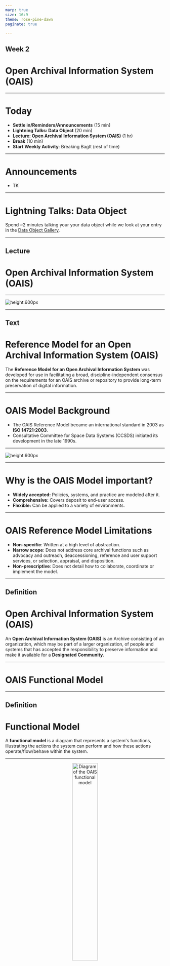 ```yaml
---
marp: true
size: 16:9
theme: rose-pine-dawn
paginate: true

---
```


## Week 2
# Open Archival Information System (OAIS)

---

# Today
- **Settle in/Reminders/Announcements** (15 min)
- **Lightning Talks: Data Object** (20 min)
- **Lecture: Open Archival Information System (OAIS)** (1 hr)
- **Break** (10 min)
- **Start Weekly Activity**: Breaking BagIt (rest of time)

---

# Announcements

* TK

---

# Lightning Talks: Data Object

Spend ~2 minutes talking your your data object while we look at your entry in the <a href="https://airtable.com/appX8QYrNyTDJDGmg/shrcCl043DAEFMjQe/tblFNKDulPFQ629VV" target="_blank">Data Object Gallery</a>.

---

## Lecture
# Open Archival Information System (OAIS)

---

![height:600px](img/week_02_oais_cover.png)

---

## Text
# Reference Model for an Open Archival Information System (OAIS)

The **Reference Model for an Open Archival Information System** was developed for use in facilitating a broad, discipline-independent consensus on the requirements for an OAIS archive or repository to provide long-term preservation of digital information.

<!--presenter notes

The Reference Model for an Open Archival Information System (OAIS) document was developed for use in facilitating a broad, discipline-independent consensus on the requirements for an archive or repository to provide long-term preservation of digital information. It is sometimes referred to as the “Magenta Book” because of the color of its cover page.

-->

---

# OAIS Model Background
- The OAIS Reference Model became an international standard in 2003 as **ISO 14721:2003**.
- Consultative Committee for Space Data Systems (CCSDS) initiated its development in the late 1990s.

---

![height:600px](img/week_02_standards_timeline.png)


<!--presenter notes

Diagram from: https://muse.jhu.edu/article/223247

This diagram provides a timeline for some of the earliest developed digital preservation standards. 

Notice that there are two "tracks": One for the OAIS, and another for TRAC for “Trustworthy Repositories Audit & Certification”. Though we will not be focusing specifically on TRAC today (I'll share why in a bit), you can see that TRAC and OAIS influenced one another over the course of time.

-->

---

# Why is the OAIS Model important?

- **Widely accepted:** Policies, systems, and practice are modeled after it.
- **Comprehensive:** Covers deposit to end-user access.
- **Flexible:** Can be applied to a variety of environments.

<!--presenter notes

Source: These bullets are derived from a SERI Educational Webinar, which you can watch on YouTube: https://www.youtube.com/watch?v=MWITvx5yAEs.

“Over the past several years, the OAIS has become a widely accepted foundation for research and development on digital archives. The OAIS has become ‘the reference model of choice of those involved in the digital preservation world serving as a ‘galvanizing force’ and a ‘major factor in the advancement of digital archiving efforts.’ It has contributed ‘a common language and concepts for different professional groups involved in digital preservation and developing archiving systems’ and represents ‘common ground upon which to consolidate understanding of the needs and requirements of digital preservation.’ Many types of institutions – including archives – were involved in its development and have used it as a basis for their work.”

-->

---

# OAIS Reference Model Limitations
- **Non-specific**: Written at a high level of abstraction.
- **Narrow scope**: Does not address core archival functions such as advocacy and outreach, deaccessioning, reference and user support services, or selection, appraisal, and disposition.
- **Non-prescriptive**: Does not detail how to collaborate, coordinate or implement the model.

<!--presenter notes

Source: Lee, Christopher A., and Tibbo, Helen. “Where’s the Archivist in Digital Curation? Exploring the Possibilities through a Matrix of Knowledge and Skills.” Archivaria: 72 (Fall 2011) pp. 123-168. http://www.ils.unc.edu/callee/p123-lee.pdf

The OAIS Reference Model employs a very general nomenclature made up of "terms that are not already overloaded with meaning so as to reduce conveying unintended meanings" (Consultative Committee for Space Data Systems 2002, pp. 1–7). This is useful because many of us rely on jargon unique to our own archival settings, which can make communication across archives difficult. You might have also noticed that the OAIS does not prescribe any specific system or technical setup and is written at a high level of abstraction.

The result of these generalistic terms, is that the various archival communities need to translate OAIS terminology to the relevant concepts that apply in their specific contexts. For some institutions this may be to their advantage. On the other hand, this may seem very out of reach to an archive just starting out, or lacks the resources required to establish such a multi-faceted system.

Additionally, the OAIS does not address core archival functions such as advocacy and outreach, deaccessioning, reference and user support services, or selection, appraisal and disposition. Implementation of an OAIS or OAIS-like system without integrating these other, and equally important archival functions risks the OAIS failing to garner buy-in and support from stakeholders.

The OAIS also does not address how to collaborate, coordinate or implement the model. Most archives do not exist in a vacuum. To establish this sort of system, they would likely need to coordinate with folks in IT, for example.

-->

---

## Definition
# Open Archival Information System (OAIS)

An **Open Archival Information System (OAIS)** is an Archive consisting of an organization, which may be part of a larger organization, of people and systems that has accepted the responsibility to preserve information and make it available for a **Designated Community**.

<!--presenter notes

An Open Archival Information System, or OAIS, is defined as an Archive, consisting of an organization, which may be part of a larger organization, of people that has accepted the responsibility to preserve information and make it available for a Designated Community. When we are referring to an OAIS, we are referring, basically, to an archive who has accepted this responsibility.

Now that we have a definition for OAIS, we will first define what the Reference Model for an OAIS is, and then unpack some of the terms used in the definition on the slide: information, and later, designated community.

-->

---

# OAIS Functional Model

---

## Definition
# Functional Model

A **functional model**  is a diagram that represents a system's functions, illustrating the actions the system can perform and how these actions operate/flow/behave within the system.

---

<center>
<img src="img/week_02_oais_conceptual_model_01.png" alt="Diagram of the OAIS functional model" style="width: auto; height: 40%;">
</center>

<!--presenter notes

Diagram credit: By Mathieualexhache (original work); Mess (SVG conversion; English translation) - File:Schema fonctionnel modele oais.jpg, CC BY-SA 4.0, https://commons.wikimedia.org/w/index.php?curid=98896005

Here we have a diagram showing a visualization of the OAIS functional model, which describes how information enters into, is stored in, and flows out of an OAIS and the various functional entities that interact with the OAIS.

Take a moment to look at the “flow” of information in/outof an OAIS. The various OAIS functions - preservation planning, ingest, data management, archival storage, administration and access - are labeled in brown. Entities that interact with the OAIS - producers, consumers and management - are labeled in plain black text. Various information packages handled by the OAIS - SIPs, AIPs, and DIPs - are labeled in the white circles. The OAIS itself is delineated by the dotted rectangle.

Source: Figure 1 diagram from https://www.oclc.org/research/publications/2000/lavoie-oais.html

-->

---

<center>
<img src="img/week_02_oais_conceptual_model_02.png" alt="Diagram of the OAIS functional model with SIPs, AIPs and DIPs highlighted in yellow." style="width: auto; height: 40%;">
</center>

<!--presenter notes

We are going to focus first on what are known as information packages. They are highlighted in yellow in the OAIS Functional Model Diagram and are known in short as SIPs, AIPs and DIPs. 

-->

---

## Definition
# Information Package (1/3)

The OAIS information model is built around the concept of an **information package**, which consists of 4 sub-information packages: 1.) Content Information, 2.) Preservation Description Information, 3.) Packaging Information, and 4.) Description Information.

<!--presenter notes

The OAIS information model is built around the concept of an information package, which consists of the object that is the focus of preservation, along with metadata necessary to support its long-term preservation, access, and understandability, bound into a single logical package (usually, a computer folder)

An information package is the data submitted, managed and distributed by an OAIS. There are three different types of information packages: Submission Information packages, or “SIPs”, Archival Information Packages, or “AIPs”, and Dissemination Information Packages, or “DIPs”. So SIPs, AIPs and DIPs. These are all highlighted in the slide in yellow.

In defining what each information package is, we will also learn more about the entities who interact with or receive data from an OAIS: Producers, Consumers, and Management. I’ve underlined these entities in yellow.

-->

---

<center>
  <div style="display: grid; grid-template-columns: 1fr 1fr; grid-template-rows: 1fr 1fr; width: 600px; height: 600px;">
    <div style="background-color: lightgray; color: gray; border: 2px solid lightgray; display: flex; justify-content: center; align-items: center;">
      💾 Content Information
    </div>
    <div style="background-color: lightgray; color: gray; border: 2px solid lightgray; display: flex; justify-content: center; align-items: center;">
      🛡️ Preservation Description Information
    </div>
    <div style="background-color: lightgray; color: gray; border: 2px solid lightgray; display: flex; justify-content: center; align-items: center;">
      📦 Packaging Information
    </div>
    <div style="background-color: lightgray; color: gray; border: 2px solid lightgray; display: flex; justify-content: center; align-items: center;">
      🔍 Description Information
    </div>
  </div>
</center>

---

<center>
  <div style="display: grid; grid-template-columns: 1fr 1fr; grid-template-rows: 1fr 1fr; width: 600px; height: 600px;">
    <div style="background-color: lightblue; color: black; border: 2px solid black; display: flex; justify-content: center; align-items: center;">
      💾 Content Information
    </div>
    <div style="background-color: lightgray; color: gray; border: 2px solid lightgray; display: flex; justify-content: center; align-items: center;">
      🛡️ Preservation Description Information
    </div>
    <div style="background-color: lightgray; color: gray; border: 2px solid lightgray; display: flex; justify-content: center; align-items: center;">
      📦 Packaging Information
    </div>
    <div style="background-color: lightgray; color: gray; border: 2px solid lightgray; display: flex; justify-content: center; align-items: center;">
      🔍 Description Information
    </div>
  </div>
</center>

---

## Definition
# Content Information

**Content information** refers to the primary data that an OAIS is preserving over the long-term. Content information consists of two main elements: the Content Data Object, and Representation Information.

---

## Definition
# Content Data Object

The **Content Data Object** refers to the bitstream: the 0s and 1s of the preservation target.

<!--presenter notes

Source: https://wiki.dpconline.org/index.php?title=4.2.1.3.1_Representation_Information_Types

At first glance, you might think that an OAIS would only be concerned with preserving bitstreams, the 1s and 0s that underlie things like word processing documents, videos, audio, and even software. But that is far from the case.

Bitstreams are not inherently understandable. Because of this, the OAIS considers both the bitstream and the information needed to decode and make sense of the bitstream equally as important as far as the things it is concerned with preserving go.

The OAIS calls the bitstream the "content data object".

The tools necessary to interpret, decode or render the content data object are known as its "representation information": additional information needed to decode the bitstream. The data object and representation information together comprise content information.

Content information is the primary thing that an OAIS is concerned with managing and preserving, and is sometimes also referred to as the preservation target.

Let’s talk more about representation information.
-->

---

## Definition
# Representation Information

The **Representation Information** is information necessary to render and understand the bit sequences constituting the Content Data Object.

_Example: Description of the hardware and software needed._

<!--presenter notes

Representation Information is the information that makes sense of the bitstream. This might include things like:
- The hardware or software required to display or use the Data Object
- Information, generally, for how to interpret the Content Data Object, such as knowing that any textual information might be encoded in ASCII, for example.
- Further, it may also be information to make sense of the information itself. For example, it may still not be enough to know that something may be decoded using ASCII, if it's just a bunch of decimal numbers. However, this might make more sense if you knew that this jumble of numbers actually "indicate[s] that the numbers correspond to average daily air temperature readings for London, measured in degrees Celsius, for the period 1972–2000.” - The Open Archival Information System (OAIS) Reference Model: Introductory Guide (2nd Edition)

-->

---

# Representation Information
# 1. Structure Information
# 2. Semantic Information

<!--presenter notes

There are two types of representation information: structure information and semantic information.

https://wiki.dpconline.org/index.php?title=4.2.1.3.1_Representation_Information_Types

-->

---

## Definition
# Structure Information

**Structure Information** is a type of representation information that a computer can use to understand the **format** of the content data object.

Example: A file extension (i.e. oral_history_file.**flac**, document1.**pdf**, 12340000.**docx**, img_00123.**jpeg**)

<!--presenter notes

Structure information deals with how to map the bitstream into higher-level data types and meaningful concepts. One example you have likely encountered working on a computer is file format extensions.

When you open up a folder of files, the files themselves have some sort of name, followed by a period, followed by a dot and then the name of a file type like my_image.JPEG or my_song.MP3 or my_writing.DOC. The dot, followed by a typically 3- or 4-character format code is a type of structure information that tells you or the computer how to decode the file. 

If you removed the file extension, your computer will throw some sort of error because it’s missing the structure information it expects to interpret and make sense of the file. Without it, the computer does not know how to interpret the Data Object

-->

---

## Definition
# File format

A **file format** refers to the way that information is encoded for storage in a computer file. You can think of a file format as a map key or primer that tells your computer how to read a bitstream.

_Note: We will dive deeper into file formats in later classes!_

---

## Definition
# Semantic Information

**Semantic Information** is a type of representation information that clarifies the intellectual meaning of the Content Data Object.

---

# Weather Data Set

* Look at: <a href="https://www.ncei.noaa.gov/pub/data/cdo/samples/PRECIP_HLY_sample_ascii.dat" target="_blank">Sample weather data set</a>
* Content Data Object: Always a bitstream (0s and 1s)
* Representation Information:
  * Structure Information: PRECIP_HLY_sample_ascii.**dat**
  * Semantic Information: Column headers (Latitude, Longitude, Station Name, etc.)

<!--presenter notes

Semantic information is any other additional information that clarifies, guides or interprets the data object. For example, a glossary, a data dictionary, or a software application’s user documentation. The ASCII dictionary we’ve been looking at is a good example of semantic information.

https://wiki.dpconline.org/index.php?title=4.2.1.3.1_Representation_Information_Types

-->

---

<table>
<tr>
<td valign=top>
<h1>Case Study</h1>
<h2>Dennis Parichy Lighting Designs</h2>
<p>
Right: Image of the lighting designer, Dennis Parichy, on set.
</p>
</td>
<td valign=top>

![width:600px](img/week_02_parichy_01.png)

</td>
</tr>
</table>

<!--presenter notes

Photo credit:

Billy Rose Theatre Division, The New York Public Library. "Publicity photo of lighting designer Dennis Parichy (New York)" New York Public Library Digital Collections.
[https://digitalcollections.nypl.org/items/858d2d20-1fb7-0136-cbed-478a43ad47de](https://digitalcollections.nypl.org/items/858d2d20-1fb7-0136-cbed-478a43ad47de)

-->

---

![width:600px](img/week_02_parichy_02.png)
Performance still of _Don't Tell Me I Can't Fly_.

<!--presenter notes

Photo credit:
Pollard, Collette. "Set Design for DON’T TELL ME I CAN’T FLY." 2011. Digital Image. Accessed January 26, 2024. https://collettepollard.com/production/dont-tell-me-i-cant-fly/

-->

---

# In 2013, the New York Public Library (NYPL) acquired the works of **Dennis Parichy**, a New York City-based lighting designer. Parichy designed stage lighting for 25 Broadway productions since 1976. He has been nominated three times for a Tony Award for his work.

---

![width:1090px](img/week_02_parichy_database.png)

<!--presenter notes

The Parichy acquisition contained both physical files as well as born-digital materials on floppy disks, because later on in his career, he used two software programs, Lightwright and VectorWorks (which are interoperable with one another), to program stage lighting cues. The slide shows a screenshot of the Lightwright interface. Here, you can see that the user could program a queue of stage lighting directions, and specify things like stage position, sequence, and give each lighting direction a name. We could, if we wanted to, watch a YouTube video of how to use this program. https://www.youtube.com/watch?v=LoBcIxjydKg

-->

---

<div class="shapes">
  <div class="triangle"></div>
  <span class="circle"></span>
  <span class="square"></span>
</div>

<div class="activity-title">Mini Activity - LightWright</div>

Consider Parichy LightWright database. What might be the:
- Content Data Information?
- Representation Information:
  - Structure Information
  - Semantic Information

---

## Definition
# Consumers

**Consumers** are the the users of an OAIS.

---

## Definition
# Designated Community

A **Designated Community** is a special type of consumer describing the primary users using/accessing the information preserved within an OAIS.

_Example: NARA's <a href="https://www.archives.gov/preservation/digital-preservation/designated" target="_blank">Designated Community Statement</a>_

<!--presenter notes

Now that we have a grasp on what the OAIS’ definition of content information is and what that consists of, let’s look at what the OAIS means by a designated community.

Let’s revisit the definition of an OAIS, which is “an Archive consisting of an organization, which may be part of a larger organization, of people and systems that has accepted the responsibility to preserve information and make it available for a Designated Community.”

A Designated Community is a specified class of users expected to consume and understand the archived information in an OAIS.

-->

---

# The Theatre Division of the New York Public Library (which acquired the Dennis Parishy collection) may be __theater/performing arts researchers__.

---

# NASA’s Planetary Data Systems Archive’s designated community may be the __planetary science community__.

---

## Definition
# Knowledge base

A **Knowledge Base** is a set of information that allows that person or system to understand the information preserved in the OAIS. The OAIS must understand the knowledge base of its designated community to understand the minimum representation information that must be maintained.

<!--presenter notes

Designated communities have what’s known as a specific knowledge base. A knowledge base is a set of information, incorporated by a person or system, that allows them to understand the received information. An OAIS should incorporate what it knows about a designated community’s knowledge base in order to understand the minimum representation information that must be maintained for whatever it is preserving to make sense both in the immediate and long-term.

-->
---

<table>
<tr>

<td valign=top>

<div class="shapes">
  <div class="triangle"></div>
  <span class="circle"></span>
  <span class="square"></span>
</div>

<div class="activity-title">Mini Activity Forme of Cury</div>

</td>

<td valign=top>

- Filename: Forme of Cury-MS 7-18v.jpg<br>
- Late Middle Ages cookbook.<br>
- Hand-written in Middle English.

</td>
<td valign="top">
<a href="https://luna.manchester.ac.uk/luna/servlet/detail/Man4MedievalVC~4~4~994591~289805:Drepe?sort=reference_number%2Cimage_sequence_number%2Cparent_work_title%2Cdate_created&qvq=q:forme%20of%20cury;sort:reference_number%2Cimage_sequence_number%2Cparent_work_title%2Cdate_created;lc:Man4MedievalVC~4~4&mi=37&trs=191" target="_blank"><img src="img/week_02_forme_of_cury.jpg" alt="Page from Forme of Cury, a cookbook from the Late Middle Ages. Part of the Rylands Medieval Collection. It was written in Middle English."></a>

</td>
</tr>
</table>

---

For the digitized manuscript, what might be the: 
<table>
  <tr>
    <td valign="top">
      <img src="img/week_02_forme_of_cury.jpg" alt="Page from Forme of Cury, a cookbook from the Late Middle Ages. Part of the Rylands Medieval Collection. It was written in Middle English.">
    </td>
      <td valign="top">
      <ul>
        <li>Content Data Object?</li>
        <li>Representation information (Structure, Semantic?)</li>
        <li>Designated communities and respective knowledge bases?</li>
      </ul>
    </td>
  </tr>
</table>

<!--presenter notes

Source: https://en.wikipedia.org/wiki/JPEG_File_Interchange_Format

Let’s put all of what we just learned together about content information, content data objects, representation information, knowledge bases and designated communities.

On the slide we have a screen capture of a scanned page of the Forme of Cury, a cookbook from the Late Middle Ages, dating to the late 14th century, written in Middle English.

Based on the definitions we just reviewed in the previous slides for Data Object and Representation Information, take a guess what might constitute, in an OAIS, its content information, the data object, the designated community and its knowledge base, and the representation information? Take a minute to think about it and write down your thoughts somewhere if you need to.

Suggested answers:
* Data Object: the bitstream of the scanned page.
* Structural information includes the image format type (JPEG).
* Other representation information may include some sort of text transcription derived from optical character recognition (OCR) technology that translates the cookbook into modern English.

-->

---

<center>
  <div style="display: grid; grid-template-columns: 1fr 1fr; grid-template-rows: 1fr 1fr; width: 600px; height: 600px;">
    <div style="background-color: lightgray; color: gray; border: 2px solid lightgray; display: flex; justify-content: center; align-items: center;">
      💾 Content Information
    </div>
    <div style="background-color: lightgreen; color: black; border: 2px solid black; display: flex; justify-content: center; align-items: center;">
      🛡️ Preservation Description Information
    </div>
    <div style="background-color: lightgray; color: gray; border: 2px solid lightgray; display: flex; justify-content: center; align-items: center;">
      📦 Packaging Information
    </div>
    <div style="background-color: lightgray; color: gray; border: 2px solid lightgray; display: flex; justify-content: center; align-items: center;">
      🔍 Description Information
    </div>
  </div>
</center>


---

# Definition: Preservation Description Information

**Preservation Description Information** is any information that can be used to appraise the package, especially in terms of:
1. Fixity Information
2. Provenance Information
3. Reference Information

<!--presenter notes

Provenance: describes the source of the preserved item as well as events that may have happened to it along the way.
Reference: refers to unique identifiers, like an ID assigned by an external database system.
Fixity: Refers to information that can be used to check the integrity of a preserved object’s bitstream over time. Fixity is an important digital preservation concept to know, so let’s dig a little deeper there.

-->

---

## Definition
# Fixity Information

**Fixity Information** (more commonly just "fixity") describes the action of checking the integrity of Data Object Content (bitstream) at regular intervals.

<!--presenter notes

Fixity is the process of verifying that a data object’s bitstream has not been altered. Bitstreams are prone to error degradation or corruption. When bitstreams degrade, this is referred to sometimes as bitrot. Bitrot can happen for a variety of reasons. Remember, all bitstreams are ultimately written onto some sort of physical medium. For example, a hard drive writes bitstreams onto spinning metallic plates using magnetism. If anything were to happen to the plate, or the head that reads and writes data, such as physical damage like dropping the hard drive onto the floor, shifts in humidity or moisture, power surges, accidental exposure to high-powered magnetis or high temperatures, any of these events could result in bitstream corruption. It is important that digital preservation systems are set up to check fixity to ensure bitstream integrity over time.

-->

---

## Definition
# Checksum

A **checksum** is a unique alphanumeric (0-9, A-Z) group of characters generated by processing a bitstream through a specialized algorithm.

_So long as the bitstream remains the same_, the checksum should match each time it is generated.

<!--presenter notes

This can be done by running a checksum algorithm calculation over the bitstream, and generating what is known as a checksum. This process generates a unique string of characters that should match if this same algorithm is run over the same bitstream at another time.

If a checksum is run at one point does not match a checksum run against the same preservation object at another point, that indicates that the bitstream has been altered.

-->

---

<div class="shapes">
  <div class="triangle"></div>
  <span class="circle"></span>
  <span class="square"></span>
</div>

<div class="activity-title">Mini Activity - #hash</div>

- Open the [MD5 File Checksum Tool](https://emn178.github.io/online-tools/md5_checksum.html).
- Create a text file on your desktop; type any text and save.
- In the Checksum Tool, drag and drop the text file into the `Drop File Here` box. Make sure “Auto Update” is selected.
- Make a change to your text file and drag and drop again; click on different checksum types to see what happens.
</h2>

---

## Definition
# Provenance Information

**Provenance Information** documents the history of the Content Information, including its creation, any alterations to its content or format over time, its chain of custody, any actions taken to preserve the Content Information (such as normalization or format migration), and the outcome of these actions.

<!--presenter notes 

Definition taken from https://www.dpconline.org/docs/technology-watch-reports/1359-dpctw14-02/file

-->

---

<center>
  <div style="display: grid; grid-template-columns: 1fr 1fr; grid-template-rows: 1fr 1fr; width: 600px; height: 600px;">
    <div style="background-color: lightgray; color: gray; border: 2px solid lightgray; display: flex; justify-content: center; align-items: center;">
      💾 Content Information
    </div>
    <div style="background-color: lightgray; color: gray; border: 2px solid lightgray; display: flex; justify-content: center; align-items: center;">
      🛡️ Preservation Description Information
    </div>
    <div style="background-color: lightcoral; color: black; border: 2px solid black; display: flex; justify-content: center; align-items: center;">
      📦 Packaging Information
    </div>
    <div style="background-color: lightgray; color: gray; border: 2px solid lightgray; display: flex; justify-content: center; align-items: center;">
      🔍 Description Information
    </div>
  </div>
</center>

---

<center>
  <div style="display: grid; grid-template-columns: 1fr 1fr; grid-template-rows: 1fr 1fr; width: 600px; height: 600px;">
    <div style="background-color: lightgray; color: gray; border: 2px solid lightgray; display: flex; justify-content: center; align-items: center;">
      💾 Content Information
    </div>
    <div style="background-color: lightgray; color: gray; border: 2px solid lightgray; display: flex; justify-content: center; align-items: center;">
      🛡️ Preservation Description Information
    </div>
    <div style="background-color: lightgray; color: gray; border: 2px solid lightgray; display: flex; justify-content: center; align-items: center;">
      📦 Packaging Information
    </div>
    <div style="background-color: goldenrod; color: black; border: 2px solid black; display: flex; justify-content: center; align-items: center;">
      🔍 Description Information
    </div>
  </div>
</center>


---

## Definition
# Descriptive Information

**Descriptive information** is a subset of data used for discovery and access.

<!--presenter notes

Descriptive Information: Metadata that allows the object to be located at a later time using search or retrieval functions.

-->

---

<img src="img/week_02_slide_deck8.png" alt="A diagram showing how Content and Preservation Description Information are bound together by package information, and Descriptive Information points to the package as a whole.">

<!--presenter notes

So let’s bring it all together. We now know about the four different types of information inside of an OAIS information package: to summarize, that’s Content Information, Preservation Description Information (PDI), Descriptive Information and Packaging Information. This diagram summarizes how each of these information content types are structured in relation to one another.

Here, we see the Content Information – the bitstream, and representation information – and PDI – information about fixity, which we just covered, provenance, and any unique identifiers – bound together into a Packaging Information “basket”. This is analogous to the post office box that holds our gift and information about that gift together into one unit that moves through the post system. Packaging information “wraps around” content and preservation information, creating a sort of preservation intellectual unit.

Descriptive information rests outside of and points to the package: descriptive information is a subset of data used by end-users to discover and access an information packages. This is likely the information that you would see represented in an online catalog or finding aid.

-->

---

<center>
  <div style="display: grid; grid-template-columns: 1fr 1fr; grid-template-rows: 1fr 1fr; width: 600px; height: 600px;">
    <div style="background-color: lightblue; display: flex; justify-content: center; align-items: center;">
      💾 Content Information
    </div>
    <div style="background-color: lightgreen; display: flex; justify-content: center; align-items: center;">
      🛡️ Preservation Description Information
    </div>
    <div style="background-color: lightcoral; display: flex; justify-content: center; align-items: center;">
      📦 Packaging Information
    </div>
    <div style="background-color: goldenrod; display: flex; justify-content: center; align-items: center;">
      🔍 Description Information
    </div>
  </div>
</center>

<!--presenter notes

So now that we know about all 4 parts of an Information Package...

-->

---

<div style="display: grid; grid-template-columns: 1fr 1fr; grid-template-rows: 1fr 1fr; width: 200px; height: 200px; margin: 0 auto;">
  <div style="background-color: lightblue; display: flex; justify-content: center; align-items: center;">
    💾
  </div>
  <div style="background-color: lightgreen; display: flex; justify-content: center; align-items: center;">
    🛡️
  </div>
  <div style="background-color: lightcoral; display: flex; justify-content: center; align-items: center;">
    📦
  </div>
  <div style="background-color: goldenrod; display: flex; justify-content: center; align-items: center;">
    🔍
  </div>
</div>

The Information Package takes on three distinct manifestations depending on how it interacts with the OAIS:

1. **Submission Information Package (SIP):**
2. **Archival Information Package (AIP):**
3. **Dissemination Information Package (DIP):**


<!--presenter notes

...and shrink it down.

-->

---

<!-- Slide 2 -->
## Definition  
# Submission Information Package (SIP)

A **Submission Information Package (SIP)** is a package first formed outside of the OAIS, and submitted by a _producer_ to the OAIS for _ingest_.

<div style="display: flex; justify-content: center; align-items: center; gap: 20px; margin-top: 20px;">
  <!-- Miniature Package -->
  <div style="display: grid; grid-template-columns: 1fr 1fr; grid-template-rows: 1fr 1fr; width: 80px; height: 80px;">
    <div style="background-color: lightblue; display: flex; justify-content: center; align-items: center;">
      💾
    </div>
    <div style="background-color: lightgreen; display: flex; justify-content: center; align-items: center;">
      🛡️
    </div>
    <div style="background-color: lightcoral; display: flex; justify-content: center; align-items: center;">
      📦
    </div>
    <div style="background-color: goldenrod; display: flex; justify-content: center; align-items: center;">
      🔍
    </div>
  </div>

  <div style="font-size: 150px; color: black;">
  ➡︎
  </div>

  <div style="font-size: 150px;">
    🚪
  </div>
  <div style"font-size: 24px;">OAIS</div>
  </div>
</div>

<!--presenter notes

A Submission Information Package, or SIP, is the initial information package submitted by a producer to an OAIS.

SIPs are implicated in two processes commonly called “ingest” and “pre-ingest”.

Source for producer definition: Lee, Christopher A., and Tibbo, Helen. “Where’s the Archivist in Digital Curation? Exploring the Possibilities through a Matrix of Knowledge and Skills.” Archivaria: 72 (Fall 2011) pp. 123-168. http://www.ils.unc.edu/callee/p123-lee.pdf

-->

---

## Definition
# Producer

A **producer** is a person or system that prepares the SIP. An example of a producer might be an archivist, a system like Archivematica, or a donor.

---

## Definition
# Ingest

**Ingest** is the set of processes responsible for accepting a SIP and prepping it to live in the OAIS in perpetuity. Actions include validation, transformation, metadata extraction, and transfer to long-term storage.

<!--presenter notes

Source: https://www.dpconline.org/docs/technology-watch-reports/1359-dpctw14-02/file (text)https://wiki.dpconline.org/index.php?title=4.1.1.2_Ingest (diagram)

Ingest is the set of processes responsible for accepting information submitted by Producers and preparing it for inclusion in the archival store. Specific functions performed by Ingest includes receipt of information transferred to the OAIS by a Producer; validation that the information received is uncorrupted and complete; transformation of the submitted information into a form suitable for storage and management within the archival system; extraction and/or creation of descriptive metadata to support the OAIS’s search and retrieval tools and finding aids; and transfer of the submitted information and its associated metadata to the archival store.

In short, the Ingest function serves as the OAIS’s external interface with Producers, managing the entire process of accepting custody of submitted information and preparing it for long-term storage. 

-->

---

## Definition
# Archival Information Package (AIP)

An **Archival Information Package (AIP)** describes the primary content and metadata managed by the OAIS.

<!--presenter notes
Source: https://www2.archivists.org/groups/standards-committee/open-archival-information-system-oais#:~:text=An%20Archival%20Information%20Package%20(AIP,repository%20to%20perform%20preservation%20services)

So now, we are at the point where the OAIS has created an Archival Information Package or AIP through the submission and ingest processes. An AIP is the primary set of content and metadata managed by the OAIS, and organized in a way that allows the OAIS to perform preservation activities, like fixity.

-->

---

# Note on SIPs and AIPs

SIPs and AIPs do not necessarily have a 1-to-1 relationship.

A SIP may be, through the process of ingest, transformed into one or multiple AIPs. This largely depends on the rules of your OAIS setup.


<!--presenter notes

Note that a SIP and an AIP do not always have a one-to-one relationship, meaning, you can submit a SIP to an OAIS, which may result in one or multiple AIPs created. For example, let’s say someone submitted a SIP containing video files of performances that occurred through the course of a season or a year, the OAIS may then turn each one of those performances into their own AIP. This behaviour will vary depending on the rules set up by the organization who manages the OAIS.

Management is the entity that sets the policy objectives of the OAIS. This may include determining the rules of how the OAIS operates, such as, this OAIS takes this sort of information but not this other sort of information, this OAIS turns SIPs into multiple AIPs or not, and identifying funding sources to maintain the OAIS as a whole. Note, management does not refer to the traditional organizational sense of management (https://www.oclc.org/research/publications/2000/lavoie-oais.html).

-->

---

## Definition
# Dissemination Information Package (DIP)

The **Dissemination Information Package (DIP)** is derived from one or more AIPs, and is received by the Consumer (more commonly known as an "end-user") in response to a request from an online catalog, or through other means.

<!--presenter notes

Source for DIP definition: Lee, Christopher A., and Tibbo, Helen. “Where’s the Archivist in Digital Curation? Exploring the Possibilities through a Matrix of Knowledge and Skills.” Archivaria: 72 (Fall 2011) pp. 123-168. http://www.ils.unc.edu/callee/p123-lee.pdf

A Dissemination Information Package or DIP is the information package that is delivered from within an OAIS to the consumer making the request.

A Consumer is an entity, taking on the form of a person or client system (or both) that interacts with OAIS service to find preserved information of interest and to access that information in detail.

An example of a Consumer is a researcher using an online finding aid that has been set up to point to one or multiple AIP package descriptions. When they click on a finding aid component to request to read, watch, listen to, or otherwise experience or interact with a preservation object, the finding aid will be set up to query the OAIS. The OAIS, in turn, will retrieve and deliver a DIP. The DIP will contain a derivative of the AIP. By keeping the AIP and the DIP separate, we do not risk disturbing the Content Information in archival storage.

-->

---

<img src="img/week_02_oais_figure_4_18.png" alt="Diagram from the OAIS Magenta Book that delves into the structure and inner workings of an archival information package.">

<!--presenter notes

An AIP consists of several components, most which we have covered up through now. This diagram shows how all of these various components fit together.

Notice how there are two main branches that stem off the AIP (top middle).

On the left hand side, we have the Content Information branch, which consists of the Data Object (the bitstream) and Representation Information (things required to interpret the bitstream). This is the thing being preserved.

On the right hand side, we have the Preservation Description Information or PDI branch, which consists of fixity details, unique identifiers, provenance and rights information: any details that describe preservation information and actions taken which further describe the Content Information.

Also notice on either side of the AIP, we have Package Description on the left hand side of the AIP, and Packaging Information on the right. Packaging information can be thought of as a sort of wrapper around the entire AIP, with information about how each of all of the components listed below are packaged together.

On the left-hand side of the AIP in the diagram we have Package Description, which is further described by another diagram.

The Package Description “enables the Consumer to locate information of potential interest, analyze that information, and order desired information. The information needed for one Access Aid is called an Associated Description. A single Package Description may contain several Associated Descriptions depending on the number of different Access Aids that can locate, visualize, retrieve or order the associated Content Information and PDI.” Basically, this is the information that is relayed to discovery platforms such as an online finding aid.

This is a good segue into the final of the third information package managed by the OAIS, the DIP.

-->

---

# Document
## Audit and Certification of Trustworthy Digital Repositories: Criteria and Checklist - ISO 16363

The **Audit and Certification of Trustworthy Repositories: Criteria and Checklist (TRAC)** is a document describing the characteristics and metrics of an OAIS-compliant digital repository.

<!--presenter notes

Source: https://en.wikipedia.org/wiki/Trustworthy_Repositories_Audit_%26_Certification

Trustworthy Repositories Audit & Certification (TRAC) is a document describing the metrics of an OAIS-compliant digital repository that developed from work done by the OCLC and National Archives and Records Administration (NARA) task force initiative.
TRAC is basically a framework for auditing a repository. The document itself is basically a checklist that can be used to assess the reliability, commitment and readiness of institutions to assume long-term preservation responsibilities. Though heavily influenced by the OAIS Model, which focuses heavily on the functions and processes required to build and manage a digital repository, TRAC provides more of an “administrative context for building and managing a digital repository” … “[which] creates a more comprehensive model for digital preservation planning and development that sets each digital archive within its full organizational context, and also allows the organization to consider organizational, legal, economic, technical, and implementation issues individually or in relevant combinations.” (https://quod.lib.umich.edu/s/spobooks/bbv9812.0001.001/1:11?rgn=div1;view=fulltext)

# Text: Requirements for Bodies Providing Audit Certification of Candidate Trustworthy Digital Repositories
—

__The Requirements for Bodies Providing Audit Certification of Candidate Trustworthy Digital Repositories document defines “the operations of the organization(s) which assess the trustworthiness of digital repositories using ISO 16363… and provide the appropriate certification.”__

-->

---

# Break
![Take a break: Steaming teapot and tea animated GIF](img/week_02_slide_deck13.gif)

---

# Weekly Activity: Breaking BagIt
<a href="https://digital-archives.github.io/HISTGA1011/activities/fixity_bagger.html" target="_blank">https://digital-archives.github.io/HISTGA1011/activities/fixity_bagger.html</a>

---

## Definition
# BagIt

**BagIt** is a set of hierarchical file layout conventions designed to support storage and transfer of arbitrary digital content. The standard was jointly developed by the Library of Congress and California Digital Library.

<!--presenter notes

A comprehensive write-up of the BagIt standard can be read here: https://datatracker.ietf.org/doc/html/rfc8493

-->

---

## Definition
# Bag

A **bag** is a folder or directory structured after the BagIt standard, containing the payload files and other accompanying metadata files known as "tag" files containing metadata files intended to facilitate and document the storage and transfer of the bag.

---

- Top-level folder
  - `bagit.txt`
  - `bag-info.txt`
  - `manifest-md5.txt`
  - `tagmanifest-md5.txt`
  - `data`
    - `file1.txt`
    - `file2.jpg`

<!--presenter notes

The OAIS describes information packages in a conceptual manner, but does not go into specifics about what a bag might look like in front of you. This is where the Library of Congress BagIt specification comes in. This specification was developed to provide a framework for how these packages, which are, generally speaking, folders on your computer, which contain other folders and files that both hold the actual contents of what you are preserving - an image, a document, a series of documents, a video, an audio file, etc. - as well as meta information that describes the contents of the folder itself.

-->

---

<div class="quote">
[BagIt] outlines file naming structures that are optimized to work as data moves across operating systems and file systems; it provides a manifest of all the files included in a delivery and provides a correct checksum value for each; it allows the senders and recipients to include additional provenance information so that anyone viewing the package can identify immediately what the package contains and who the contacts for it are.
</div>

<div class="author">Meghan Ferriter</div>

<div class="work"><a href="https://blogs.loc.gov/thesignal/2019/04/bagit-at-the-library-of-congress/" target="_blank">BagIt at the Library of Congress</a>
, Signal Blog, 2019</div>


---

![Animated GIF of a yellow sunset generating pixelated ripples.](img/week_00_weekly_activity_sunset.gif)

_Final questions or reflections?_

mary.kidd@nyu.edu